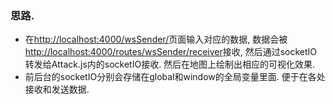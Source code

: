 ### 思路.
* 在[http://localhost:4000/wsSender/](http://localhost:4000/wsSender/)页面输入对应的数据, 数据会被 [http://localhost:4000/routes/wsSender/receiver](http://localhost:4000/routes/wsSender/receiver)接收, 然后通过socketIO转发给Attack.js内的socketIO接收. 然后在地图上绘制出相应的可视化效果.  
* 前后台的socketIO分别会存储在global和window的全局变量里面. 便于在各处接收和发送数据.  
